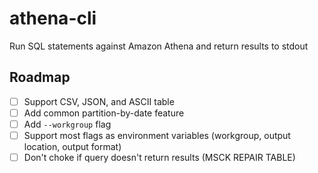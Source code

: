 # athena-cli
Run SQL statements against Amazon Athena and return results to stdout

## Roadmap

- [ ] Support CSV, JSON, and ASCII table
- [ ] Add common partition-by-date feature
- [ ] Add `--workgroup` flag
- [ ] Support most flags as environment variables (workgroup, output location, output format)
- [ ] Don't choke if query doesn't return results (MSCK REPAIR TABLE)
